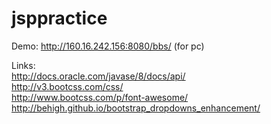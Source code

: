 # jsppractice
Demo: http://160.16.242.156:8080/bbs/  (for pc)

Links:  
http://docs.oracle.com/javase/8/docs/api/  
http://v3.bootcss.com/css/  
http://www.bootcss.com/p/font-awesome/  
http://behigh.github.io/bootstrap_dropdowns_enhancement/  

